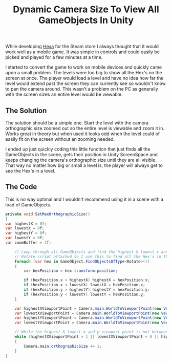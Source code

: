 ﻿---
layout: post
title: Dynamic Camera Size To View All GameObjects In Unity
tags: [unity, tutorial]
comments: true
---

While developing [Hexa](https://store.steampowered.com/app/981620/Hexa/) for the Steam store I always thought that it would work well as a mobile game. It was simple in controls and could easily be picked and played for a few minutes at a time.

I started to convert the game to work on mobile devices and quickly came upon a small problem. The levels were too big to show all the Hex's on the screen at once. The player would load a level and have no idea how far the level would extend past the screen they can currently see so wouldn't know to pan the camera around. This wasn't a problem on the PC as generally with the screen sizes an entire level would be viewable.

## The Solution

The solution should be a simple one. Start the level with the camera orthographic size zoomed out so the entire level is viewable and zoom it in. Works great in theory but when used it looks odd when the level could of easily fit on the screen without an zooming needed.

I ended up just quickly coding this little function that just finds all the GameObjects in the scene, gets their position in Unity ScreenSpace and keeps changing the camera's orthographic size until they are all visible. That way no matter how big or small a level is, the player will always get to see the Hex's in a level.

## The Code

This is no way optimal and I wouldn't recommend using it in a scene with a load of GameObjects.

```cs
private void SetMaxOrthographicSize()
{
var highestX = 0f;
var lowestX = 0f;
var highestY = 0f;
var lowestY = 0f;
var zoomBuffer = 2f;

    // Loop through all GameObjects and find the highest & lowest x and y coordinate. In my case every Hex in Hexa must have a 
    // Rotate script attached so I use this to find all the Hex's in the scene.
    foreach (var hex in GameObject.FindObjectsOfType<Rotate>())
    {
        var hexPosition = hex.transform.position;

        if (hexPosition.x > highestX) highestX = hexPosition.x;
        if (hexPosition.x < lowestX) lowestX = hexPosition.x;
        if (hexPosition.y > highestY) highestY = hexPosition.y;
        if (hexPosition.y < lowestY) lowestY = hexPosition.y;
    }

    var highestXViewportPoint = Camera.main.WorldToViewportPoint(new Vector3(highestX + zoomBuffer, 0, 0)).x;
    var lowestXViewportPoint = Camera.main.WorldToViewportPoint(new Vector3(lowestX - zoomBuffer, 0, 0)).x;
    var highestYViewportPoint = Camera.main.WorldToViewportPoint(new Vector3(0, highestY + zoomBuffer, 0)).y;
    var lowestYViewportPoint = Camera.main.WorldToViewportPoint(new Vector3(0, lowestY - zoomBuffer, 0)).y;

    // While the highest & lowest x and y viewport point is not between 0 and 1, increase orthographicSize
    while (highestXViewportPoint > 1 || lowestXViewportPoint < 0 || highestYViewportPoint > 1 || lowestYViewportPoint < 0)
    {
        Camera.main.orthographicSize += 1;
    }
}

```
